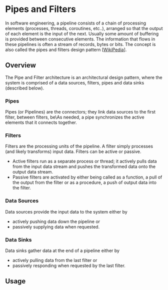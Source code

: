 Pipes and Filters
=================

In software engineering, a pipeline consists of a chain of processing elements (processes, threads, coroutines, etc..), arranged so that the output of each element is the input of the next. Usually some amount of buffering is provided between consecutive elements. The information that flows in these pipelines is often a stream of records, bytes or bits. The concept is also called the pipes and filters design pattern [[WikiPedia](http://en.wikipedia.org/wiki/Pipeline_%28software%29)].

Overview
--------
The Pipe and Filter architecture is an architectural design pattern, where the system is comprised of a data sources, filters, pipes and data sinks (described below).

### Pipes
Pipes (or Pipelines) are the connectors; they link data sources to the first filter, between filters, be\As needed, a pipe synchronizes the active elements that it connects together.

### Filters
Filters are the processing units of the pipeline. A filter simply processes (and likely transforms) input data. Filters can be active or passive.

* Active filters run as a separate process or thread; it actively pulls data from the input data stream and pushes the transformed data onto the output data stream.
* Passive filters are activated by either being called as a function, a pull of the output from the filter or as a procedure, a push of output data into the filter.

### Data Sources
Data sources provide the input data to the system either by 
* actively pushing data down the pipeline or 
* passively supplying data when requested.

### Data Sinks
Data sinks gather data at the end of a pipeline either by
* actively pulling data from the last filter or
* passively responding when requested by the last filter.

Usage
-----